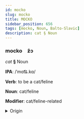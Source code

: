 ```yaml
---
id: mocko
slug: mocko
title: MOCKO
sidebar_position: 656
tags: [mocko, Noun, Balto-Slavic]
description: cat § Noun
---
```


### mocko&emsp;<span kind="abugida">ƶ̄ɔ</span>

*cat* **§** Noun

**IPA**: /ˈmɑt͡ɕ.kɑ/

**Verb**: to be a cat/feline

**Noun**: cat/feline

**Modifier**: cat/feline-related

<details>
    <summary>Origin</summary>
    Czech/Serbo-Croatian/Slovak mačka /mât͡ʃka/<br/>
    <em>Balto-Slavic Language Family</em>
</details>